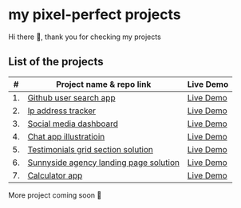 # my pixel-perfect projects

Hi there 👋, thank you for checking my projects

## List of the projects

|  #  | Project name & repo link                                                                                                                     | Live Demo                                                                         |
| :-: | --------------------------------------------------------------------------------------------------------------------------- | --------------------------------------------------------------------------------- |
| 1. | [Github user search app](https://zineb-bou.github.io/user-search-app./)                                        | [Live Demo ](https://github.com/zineb-Bou/user-search-app.)                                       |
| 2. |[Ip address tracker](https://github.com/zineb-Bou/ip-address-tracker)                                          | [Live Demo ](https://zineb-bou.github.io/ip-address-tracker/)                                     |
| 3. |[Social media dashboard](https://github.com/zineb-Bou/Social-media-dashboard-with-theme-switcher.)             | [Live Demo ](https://zineb-bou.github.io/Social-media-dashboard-with-theme-switcher./)            |
| 4. |[Chat app illustratioin](https://github.com/zineb-Bou/Chat-app-CSS-illustration)                               | [Live Demo ](https://zineb-bou.github.io/Chat-app-CSS-illustration/)                              |
| 5.| [Testimonials grid section solution](https://github.com/zineb-Bou/Testimonials-grid-section-solution.)         | [Live Demo ](https://zineb-bou.github.io/Testimonials-grid-section-solution./)                    |
| 6.| [Sunnyside agency landing page solution](https://github.com/zineb-Bou/Sunnyside-agency-landing-page-solution.) | [Live Demo ](https://zineb-bou.github.io/Sunnyside-agency-landing-page-solution./)                |
| 7. |[Calculator app](https://github.com/zineb-Bou/Calculator_app)                                                  | [Live Demo ](https://zineb-bou.github.io/Calculator_app/)                                         |

More project coming soon 💪
